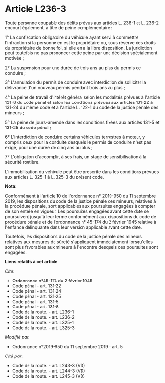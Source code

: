 # Article L236-3

Toute personne coupable des délits prévus aux articles L. 236-1 et L. 236-2 encourt également, à titre de peine
complémentaire : 

1° La confiscation obligatoire du véhicule ayant servi à commettre l'infraction si la personne en est le propriétaire ou,
sous réserve des droits du propriétaire de bonne foi, si elle en a la libre disposition. La juridiction peut toutefois ne pas
prononcer cette peine par une décision spécialement motivée ; 

2° La suspension pour une durée de trois ans au plus du permis de conduire ; 

3° L'annulation du permis de conduire avec interdiction de solliciter la délivrance d'un nouveau permis pendant trois ans au
plus ; 

4° La peine de travail d'intérêt général selon les modalités prévues à l'article 131-8 du code pénal et selon les conditions
prévues aux articles 131-22 à 131-24 du même code et                      à l'article L. 122-1 du code de la justice pénale
des mineurs ; 

5° La peine de jours-amende dans les conditions fixées aux articles 131-5 et 131-25 du code pénal ; 

6° L'interdiction de conduire certains véhicules terrestres à moteur, y compris ceux pour la conduite desquels le permis de
conduire n'est pas exigé, pour une durée de cinq ans au plus ; 

7° L'obligation d'accomplir, à ses frais, un stage de sensibilisation à la sécurité routière. 

L'immobilisation du véhicule peut être prescrite dans les conditions prévues aux articles L. 325-1 à L. 325-3 du présent
code.

**Nota:**

Conformément à l'article 10 de l'ordonnance n° 2019-950 du 11 septembre 2019, les dispositions du code de la justice pénale
des mineurs, relatives à la procédure pénale, sont applicables aux poursuites engagées à compter de son entrée en vigueur.
Les poursuites engagées avant cette date se poursuivent jusqu'à leur terme conformément aux dispositions du code de procédure
pénale et de l'ordonnance n° 45-174 du 2 février 1945 relative à l'enfance délinquante dans leur version applicable avant
cette date.

Toutefois, les dispositions du code de la justice pénale des mineurs relatives aux mesures de sûreté s'appliquent
immédiatement lorsqu'elles sont plus favorables aux mineurs à l'encontre desquels ces poursuites sont engagées.

**Liens relatifs à cet article**

_Cite_:

  - Ordonnance n°45-174 du 2 février 1945
  - Code pénal - art. 131-22
  - Code pénal - art. 131-24
  - Code pénal - art. 131-25
  - Code pénal - art. 131-5
  - Code pénal - art. 131-8
  - Code de la route. - art. L236-1
  - Code de la route. - art. L236-2
  - Code de la route. - art. L325-1
  - Code de la route. - art. L325-3

_Modifié par_:

  - Ordonnance n°2019-950 du 11 septembre 2019 - art. 5

_Cité par_:

  - Code de la route. - art. L243-3 (VD)
  - Code de la route. - art. L244-3 (VD)
  - Code de la route. - art. L245-3 (VD)
